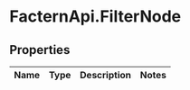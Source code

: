 # FacternApi.FilterNode

## Properties
Name | Type | Description | Notes
------------ | ------------- | ------------- | -------------


